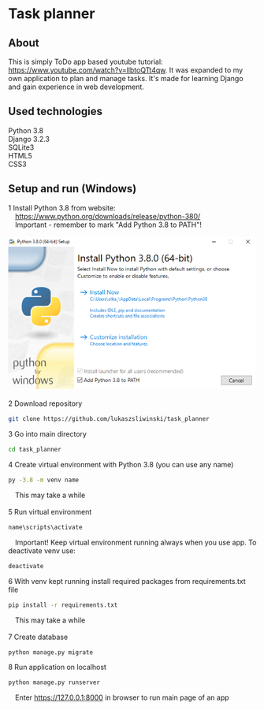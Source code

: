 # Task planner

## About
This is simply ToDo app based youtube tutorial: https://www.youtube.com/watch?v=llbtoQTt4qw. It was expanded to my own application to plan and manage tasks. It's made for learning Django and gain experience in web development.

## Used technologies
Python 3.8<br>
Django 3.2.3<br>
SQLite3<br>
HTML5<br>
CSS3

## Setup and run (Windows)
1 Install Python 3.8 from website:<br>
&emsp;https://www.python.org/downloads/release/python-380/<br>
&emsp;Important - remember to mark "Add Python 3.8 to PATH"!<br>
&emsp;![alt text](https://github.com/lukaszsliwinski/task_planner/blob/master/add-python-to-path.png?raw=true)<br><br>
2 Download repository
```bash
git clone https://github.com/lukaszsliwinski/task_planner
```
3 Go into main directory
```bash
cd task_planner
```
4 Create virtual environment with Python 3.8 (you can use any name)
```bash
py -3.8 -m venv name
```
&emsp;This may take a while<br><br>
5 Run virtual environment
```bash
name\scripts\activate
```
&emsp;Important! Keep virtual environment running always when you use app. To deactivate venv use:
```bash
deactivate
```
6 With venv kept running install required packages from requirements.txt file
```bash
pip install -r requirements.txt
```
&emsp;This may take a while<br><br>
7 Create database
```bash
python manage.py migrate
```
8 Run application on localhost
```bash
python manage.py runserver
```
&emsp;Enter https://127.0.0.1:8000 in browser to run main page of an app<br><br>